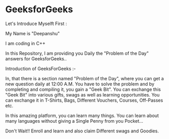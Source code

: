 # GeeksforGeeks



Let's Introduce Myselft First :


My Name is "Deepanshu"

I am coding in C++  

In this Repository, I am providing you Daily the "Problem of the Day" answers for GeeksforGeeks..

Introduction of GeeksForGeeks :- 



In, that there is a section named "Problem of the Day", where you can get a new question daily at 12:00 A.M. You have to solve the problem and by completing and compiling it, you gain a "Geek Bit". You can exchange this "Geek Bit" into various gifts, swags as well as learning opportunities. You can exchange it in T-Shirts, Bags, Different Vouchers, Courses, Off-Passes etc.

In this amazing platform, you can learn many things. You can learn about many languages without giving a Single Penny from you Pocket...

Don't Wait!! Enroll and learn and also claim Different swags and Goodies.



